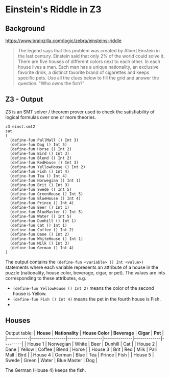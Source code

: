 # Einstein's Riddle in Z3

## Background

https://www.brainzilla.com/logic/zebra/einsteins-riddle

>The legend says that this problem was created by Albert Einstein in the last century. Einstein said that only 2% of the world could solve it.
>There are five houses of different colors next to each other. In each house lives a man. Each man has a unique nationality, an exclusive favorite drink, a distinct favorite brand of cigarettes and keeps specific pets. Use all the clues below to fill the grid and answer the question: "Who owns the fish?"

## Z3 - Output

Z3 is an SMT solver / theorem prover used to check the satisfiability of logical formulas over one or more theories.

```
z3 einst.smt2                                                           
sat
(
  (define-fun PallMall () Int 3)
  (define-fun Dog () Int 5)
  (define-fun Horse () Int 2)
  (define-fun Bird () Int 3)
  (define-fun Blend () Int 2)
  (define-fun RedHouse () Int 3)
  (define-fun YellowHouse () Int 2)
  (define-fun Fish () Int 4)
  (define-fun Tea () Int 4)
  (define-fun Norwegian () Int 1)
  (define-fun Brit () Int 3)
  (define-fun Swede () Int 5)
  (define-fun GreenHouse () Int 5)
  (define-fun BlueHouse () Int 4)
  (define-fun Prince () Int 4)
  (define-fun Beer () Int 1)
  (define-fun BlueMaster () Int 5)
  (define-fun Water () Int 5)
  (define-fun Dunhill () Int 1)
  (define-fun Cat () Int 1)
  (define-fun Coffee () Int 2)
  (define-fun Dane () Int 2)
  (define-fun WhiteHouse () Int 1)
  (define-fun Milk () Int 3)
  (define-fun German () Int 4)
)
```

The output contains the `(define-fun <variable> () Int <value>)` statements where each variable represents an attribute of a house in the puzzle (nationality, house color, beverage, cigar, or pet).
The values are ints corresponding to these attributes, e.g.

- `(define-fun YellowHouse () Int 2)` means the color of the second house is Yellow.
- `(define-fun Fish () Int 4)` means the pet in the fourth house is Fish.
- 
## Houses

Output table:
| **House** | **Nationality** | **House Color** | **Beverage** | **Cigar**   | **Pet** |
|-----------|-----------------|-----------------|--------------|-------------|---------|
| House 1   | Norwegian       | White           | Beer         | Dunhill     | Cat     |
| House 2   | Dane            | Yellow          | Coffee       | Blend       | Horse   |
| House 3   | Brit            | Red             | Milk         | Pall Mall   | Bird    |
| House 4   | German          | Blue            | Tea          | Prince      | Fish    |
| House 5   | Swede           | Green           | Water        | Blue Master | Dog     |

The German (House 4) keeps the fish.
